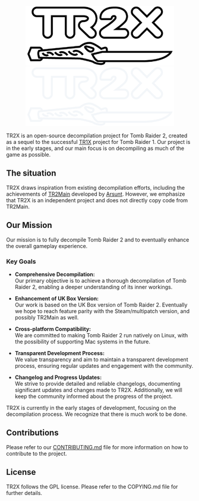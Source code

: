 <p align="center">
<img alt="TR2X logo" src="tools/resources/logo-light-theme.png#gh-light-mode-only" width="400"/>
<img alt="TR2X logo" src="tools/resources/logo-dark-theme.png#gh-dark-mode-only" width="400"/>
</p>

TR2X is an open-source decompilation project for Tomb Raider 2, created as a
sequel to the successful [TR1X](https://github.com/LostArtefacts/TR1X/) project
for Tomb Raider 1. Our project is in the early stages, and our main focus is on
decompiling as much of the game as possible.

## The situation

TR2X draws inspiration from existing decompilation efforts, including the
achievements of [TR2Main](https://github.com/Arsunt/TR2Main) developed by
[Arsunt](https://github.com/Arsunt/). However, we emphasize that TR2X is an
independent project and does not directly copy code from TR2Main.

## Our Mission

Our mission is to fully decompile Tomb Raider 2 and to eventually enhance the
overall gameplay experience.

### Key Goals

- **Comprehensive Decompilation:**  
  Our primary objective is to achieve a thorough decompilation of Tomb Raider
  2, enabling a deeper understanding of its inner workings.

- **Enhancement of UK Box Version:**  
  Our work is based on the UK Box version of Tomb Raider 2. Eventually we hope
  to reach feature parity with the Steam/multipatch version, and possibly
  TR2Main as well.

- **Cross-platform Compatibility:**  
  We are committed to making Tomb Raider 2 run natively on Linux, with the
  possibility of supporting Mac systems in the future.

- **Transparent Development Process:**  
  We value transparency and aim to maintain a transparent development process,
  ensuring regular updates and engagement with the community.

- **Changelog and Progress Updates:**  
  We strive to provide detailed and reliable changelogs, documenting
  significant updates and changes made to TR2X. Additionally, we will keep
  the community informed about the progress of the project.

TR2X is currently in the early stages of development, focusing on the
decompilation process. We recognize that there is much work to be done.

## Contributions

Please refer to our [CONTRIBUTING.md](CONTRIBUTING.md) file for more
information on how to contribute to the project.

## License

TR2X follows the GPL license. Please refer to the COPYING.md file for further
details.
